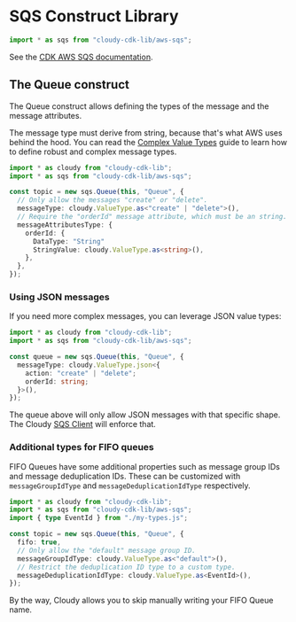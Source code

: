 # SQS Construct Library

```ts
import * as sqs from "cloudy-cdk-lib/aws-sqs";
```

See the [CDK AWS SQS documentation](https://docs.aws.amazon.com/cdk/api/v2/docs/aws-cdk-lib.aws_sqs-readme.html).

## The Queue construct

The Queue construct allows defining the types of the message and the message attributes.

The message type must derive from string, because that's what AWS uses behind the hood. You can read the [Complex Value Types](/guide/advanced/complex-value-types) guide to learn how to define robust and complex message types.

```ts
import * as cloudy from "cloudy-cdk-lib";
import * as sqs from "cloudy-cdk-lib/aws-sqs";

const topic = new sqs.Queue(this, "Queue", {
  // Only allow the messages "create" or "delete".
  messageType: cloudy.ValueType.as<"create" | "delete">(),
  // Require the "orderId" message attribute, which must be an string.
  messageAttributesType: {
    orderId: {
      DataType: "String"
      StringValue: cloudy.ValueType.as<string>(),
    },
  },
});
```

### Using JSON messages

If you need more complex messages, you can leverage JSON value types:

```ts
import * as cloudy from "cloudy-cdk-lib";
import * as sqs from "cloudy-cdk-lib/aws-sqs";

const queue = new sqs.Queue(this, "Queue", {
  messageType: cloudy.ValueType.json<{
    action: "create" | "delete";
    orderId: string;
  }>(),
});
```

The queue above will only allow JSON messages with that specific shape. The Cloudy [SQS Client](/guide/clients/sqs-client) will enforce that.

### Additional types for FIFO queues

FIFO Queues have some additional properties such as message group IDs and message deduplication IDs. These can be customized with `messageGroupIdType` and `messageDeduplicationIdType` respectively.

```ts
import * as cloudy from "cloudy-cdk-lib";
import * as sqs from "cloudy-cdk-lib/aws-sqs";
import { type EventId } from "./my-types.js";

const topic = new sqs.Queue(this, "Queue", {
  fifo: true,
  // Only allow the "default" message group ID.
  messageGroupIdType: cloudy.ValueType.as<"default">(),
  // Restrict the deduplication ID type to a custom type.
  messageDeduplicationIdType: cloudy.ValueType.as<EventId>(),
});
```

By the way, Cloudy allows you to skip manually writing your FIFO Queue name.
